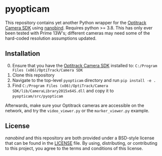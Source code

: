 pyopticam
================

This repository contains yet another Python wrapper for the [Optitrack Camera SDK](https://optitrack.com/software/camera-sdk/) using [nanobind](https://github.com/wjakob/nanobind).  Requires python >= 3.8.   This has only ever been tested with Prime 13W's; different cameras may need some of the hard-coded resolution assumptions updated.

Installation
------------

0. Ensure that you have the [Optitrack Camera SDK](https://optitrack.com/software/camera-sdk/) installed to: `C:/Program Files (x86)/OptiTrack/Camera SDK`
1. Clone this repository
2. Navigate to the top-level `pyopticam` directory and run `pip install -e .`
3. Find `C:/Program Files (x86)/OptiTrack/Camera SDK/lib/CameraLibrary2015x64S.dll` and copy it to `pyopticam/src/pyopticam`

Afterwards, make sure your Optitrack cameras are accessible on the network, and try the `video_viewer.py` or the `marker_viewer.py` example.

License
-------

_nanobind_ and this repository are both provided under a BSD-style
license that can be found in the [LICENSE](./LICENSE) file. By using,
distributing, or contributing to this project, you agree to the terms and
conditions of this license.
